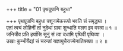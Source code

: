 +++
title = "01 पृथग्रूपाणि बहुधा"

+++
पृथग्रूपाणि बहुधा पशूनामेकरूपो भवति सं समृद्ध्या ।  
एतां त्वचं लोहिनीं तां नुदेथां ग्रावा शुन्धाति मलग इव वस्त्रा॥ १ ॥  
जनित्रीव प्रति हर्यासि सूनुं सं त्वा दधामि पृथिवीं पृथिव्या ।  
उखाः कुम्भीर्वेद्यां सं चरन्तां यज्ञायुधैराज्येनातिषक्ता ॥ २ ॥